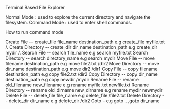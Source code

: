 Terminal Based File Explorer

Normal Mode : used to explore the current directory and navigate the filesystem.
Command Mode :  used to enter shell commands.


How to run command mode 

Create File -- create_file file_name destination_path e.g create_file myfile.txt /.
Create Directory  -- create_dir dir_name destination_path e.g create_dir mydir /.
Search File -- search file_name e.g search myfile.txt 
Search Directory -- search directory_name e.g search mydir
Move File -- move filename destination_path e.g move file2.txt /dir2
Move Directory -- move dir_name destination_path e.g move dir2 /dir1
Copy File -- copy filename destination_path e.g copy file2.txt /dir2
Copy Directory -- copy dir_name destination_path e.g copy newdir /mydir
Rename File -- rename old_filename new_filename e.g rename myfile.txt newfile.txt
Rename Directory -- rename old_dirname new_dirname e.g rename mydir newmydir 
Delete File -- delete_file file_name e.g delete_file /file2.txt
Delete Directory -- delete_dir dir_name e.g delete_dir /dir2
Goto - e.g goto .. ,goto dir_name
